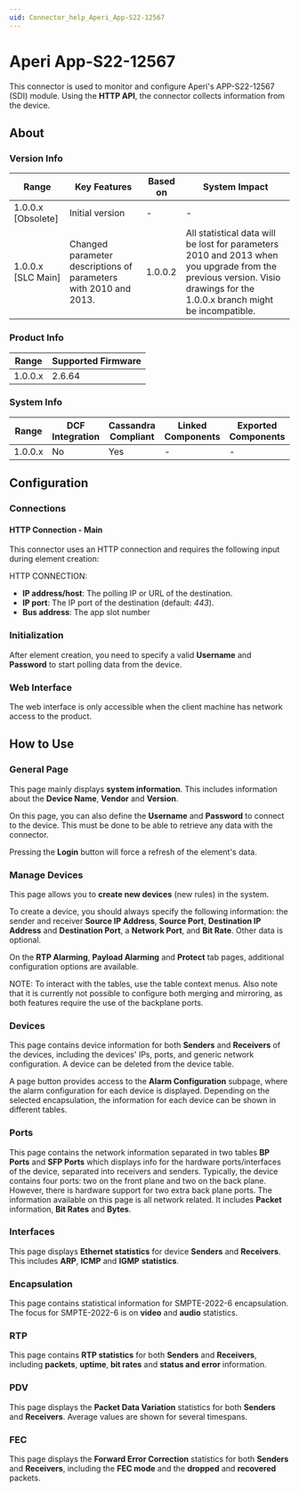 ```yaml
---
uid: Connector_help_Aperi_App-S22-12567
---
```


# Aperi App-S22-12567

This connector is used to monitor and configure Aperi's APP-S22-12567 (SDI) module. Using the **HTTP API**, the connector collects information from the device.

## About

### Version Info

| Range | Key Features | Based on | System Impact |
|--|--|--|--|
| 1.0.0.x [Obsolete] | Initial version | - | - |
| 1.0.0.x [SLC Main] | Changed parameter descriptions of parameters with 2010 and 2013. | 1.0.0.2 | All statistical data will be lost for parameters 2010 and 2013 when you upgrade from the previous version. Visio drawings for the 1.0.0.x branch might be incompatible. |

### Product Info

| Range     | Supported Firmware     |
|-----------|------------------------|
| 1.0.0.x   | 2.6.64                 |

### System Info

| Range     | DCF Integration     | Cassandra Compliant     | Linked Components     | Exported Components     |
|-----------|---------------------|-------------------------|-----------------------|-------------------------|
| 1.0.0.x   | No                  | Yes                     | -                     | -                       |

## Configuration

### Connections

#### HTTP Connection - Main

This connector uses an HTTP connection and requires the following input during element creation:

HTTP CONNECTION:

- **IP address/host**: The polling IP or URL of the destination.
- **IP port**: The IP port of the destination (default: *443*).
- **Bus address**: The app slot number

### Initialization

After element creation, you need to specify a valid **Username** and **Password** to start polling data from the device.

### Web Interface

The web interface is only accessible when the client machine has network access to the product.

## How to Use

### General Page

This page mainly displays **system information**. This includes information about the **Device Name**, **Vendor** and **Version**.

On this page, you can also define the **Username** and **Password** to connect to the device. This must be done to be able to retrieve any data with the connector.

Pressing the **Login** button will force a refresh of the element's data.

### Manage Devices

This page allows you to **create new devices** (new rules) in the system.

To create a device, you should always specify the following information: the sender and receiver **Source IP Address**, **Source Port**, **Destination IP Address** and **Destination Port**, a **Network Port**, and **Bit Rate**. Other data is optional.

On the **RTP Alarming**, **Payload Alarming** and **Protect** tab pages, additional configuration options are available.

NOTE: To interact with the tables, use the table context menus. Also note that it is currently not possible to configure both merging and mirroring, as both features require the use of the backplane ports.

### Devices

This page contains device information for both **Senders** and **Receivers** of the devices, including the devices' IPs, ports, and generic network configuration. A device can be deleted from the device table.

A page button provides access to the **Alarm Configuration** subpage, where the alarm configuration for each device is displayed. Depending on the selected encapsulation, the information for each device can be shown in different tables.

### Ports

This page contains the network information separated in two tables **BP Ports** and **SFP Ports** which displays info for the hardware ports/interfaces of the device, separated into receivers and senders. Typically, the device contains four ports: two on the front plane and two on the back plane. However, there is hardware support for two extra back plane ports. The information available on this page is all network related. It includes **Packet** information, **Bit Rates** and **Bytes**.

### Interfaces

This page displays **Ethernet statistics** for device **Senders** and **Receivers**. This includes **ARP**, **ICMP** and **IGMP** **statistics**.

### Encapsulation

This page contains statistical information for SMPTE-2022-6 encapsulation. The focus for SMPTE-2022-6 is on **video** and **audio** statistics.

### RTP

This page contains **RTP statistics** for both **Senders** and **Receivers**, including **packets**, **uptime**, **bit rates** and **status and error** information.

### PDV

This page displays the **Packet Data Variation** statistics for both **Senders** and **Receivers**. Average values are shown for several timespans.

### FEC

This page displays the **Forward Error Correction** statistics for both **Senders** and **Receivers**, including the **FEC mode** and the **dropped** and **recovered** packets.
